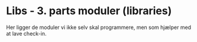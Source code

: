 # Libs - 3. parts moduler (libraries)

Her ligger de moduler vi ikke selv skal programmere, men som hjælper med at lave check-in.